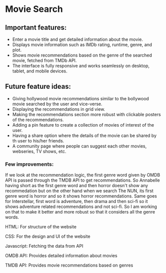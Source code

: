# Movie Search
## Important features:
- Enter a movie title and get detailed information about the movie.
- Displays movie information such as IMDb rating, runtime, genre, and plot.
- Shows movie recommendations based on the genre of the searched movie, fetched from TMDb API.
- The interface is fully responsive and works seamlessly on desktop, tablet, and mobile devices.

## Future feature ideas:
- Giving hollywood movie recommendations similar to the bollywood movie searched by the user and vice-verse.
- Displaying the recommendations in grid view.
- Making the recommendations section more robust with clickable posters of the recommendations.
- Adding a pin feature to create a collection of movies of interest of the user.
- Having a share option where the details of the movie can be shared by th user to his/her friends.
- A community page where people can suggest each other movies, webseries, TV shows, etc.

### Few improvements:
If we look at the recommendation logic, the first genre word given by OMDB API is passed through the TMDB API to get recommendations. So Annabelle having short as the first genre word and then horror doesn't show any recommedation but on the other hand when we search The NUN, its first genre word is horror and so it shows horror recommendations. Same goes for Interstellar, first word is adventure, then drama and then sci-fi so it shows adventure related recommendations and not sci-fi. So I am working on that to make it better and more robust so that it considers all the genre words.


HTML: For structure of the website

CSS: For the design and UI of the website

Javascript: Fetching the data from API

OMDB API: Provides detailed information about movies

TMDB API: Provides movie recommendations based on genres
